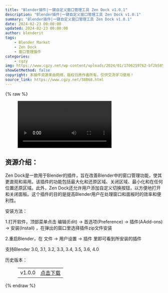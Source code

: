 ```yaml
---
title: "Blender插件|一键自定义窗口管理工具 Zen Dock v1.0.1"
description: "Blender插件|一键自定义窗口管理工具 Zen Dock v1.0.1"
summary: "Blender插件|一键自定义窗口管理工具 Zen Dock v1.0.1"
date: 2024-02-23 00:00:00
updated: 2024-02-23 00:00:00
author: blenderit
tags: 
    - Blender Market
    - Zen Dock
    - 窗口管理插件
categories:
    - cgzy
img: https://www.cgzy.net/wp-content/uploads/2024/01/1706259762-bf2b585aaeb7a04.webp
showGetMethod: false
copyright: 本插件资源来自网络，版权归原作者所有，仅供交流学习使用！
source_link: https://www.cgzy.net/38868.html
---
```


{% raw %}
<figure class="wp-block-video aligncenter"><video controls src="http://cloud.video.taobao.com/play/u/null/p/1/e/6/t/1/447868201072.mp4"></video></figure><div class="wp-block-pandastudio-title"><div class="title_style_01"><h2 id="h2-0">资源介绍：</h2></div></div><p class="is-style-text-indent-2em">Zen Dock是一款用于Blender的插件，旨在改善Blender中的窗口管理功能，使其更直观和易用。该插件的功能包括最大化和还原区域、关闭区域、最小化和在任何位置还原区域。此外，Zen Dock还允许用户添加自定义切换按钮，以方便地打开和关闭面板。这个插件的目的是提高Blender用户在处理窗口和面板时的效率和便利性。</p><div class="wp-block-pandastudio-title"><div class="title_style_01"><p>安装方法：</p></div></div><p>1.打开软件，顶部菜单点击 编辑(Edit) → 首选项(Preference) → 插件(AAdd-ons) → 安装(Install) ，在弹出的窗口里选择插件zip文件安装</p><p>2.重启Blender，在 文件 → 用户设置 → 插件 里即可看到所安装的插件</p><div class="wp-block-pandastudio-tips"><div class="tip success "><p>支持Blender 3.0, 3.1, 3.2, 3.3, 3.4, 3.5, 3.6, 4.0</p>
</div></div><div class="wp-block-pandastudio-title"><div class="title_style_01"><p>历史版本：</p></div></div><figure class="wp-block-table has-medium-font-size"><table><tbody><tr><td>v1.0.0</td><td><a href="https://www.cgzy.net/go?_=5bc479ec72aHR0cHM6Ly9wYW4uYmFpZHUuY29tL3MvMW82UEdISXE0bkJoMENqTzNvMzVkc2c%2FcHdkPTlqYjM%3D" target="_blank">点击下载</a></td></tr></tbody></table></figure>
<div style="display: none">cgzy</div>
{% endraw %}
